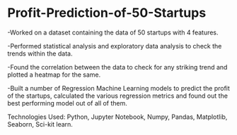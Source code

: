 # Profit-Prediction-of-50-Startups
-Worked on a dataset containing the data of 50 startups with 4 features.

-Performed statistical analysis and exploratory data analysis to check the trends within the data.

-Found the correlation between the data to check for any striking trend and plotted a heatmap for the same.

-Built a number of  Regression Machine Learning models to predict the profit of the startups,  calculated the various regression metrics and found out the best performing model out of all of them. 

Technologies Used: Python, Jupyter Notebook, Numpy, Pandas, Matplotlib, Seaborn, Sci-kit learn. 
